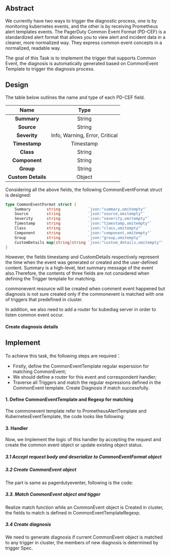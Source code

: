 ## Abstract

We currently have two ways to trigger the diagnostic process, one is by monitoring kubernetes events, and the other is by receiving Prometheus alert templates events. The PagerDuty Common Event Format (PD-CEF) is a standardized alert format that allows you to view alert and incident data in a cleaner, more normalized way. They express common event concepts in a normalized, readable way.

The goal of this Task is to implement the trigger that supports Common Event, the diagnosis is automatically generated based on CommonEvent Template to trigger the diagnosis process.

## Design

The table below outlines the name and type of each PD-CEF field.

|        Name        |              Type              |
| :----------------: | :----------------------------: |
|    **Summary**     |             String             |
|     **Source**     |             String             |
|    **Severity**    | Info, Warning, Error, Critical |
|   **Timestamp**    |           Timestamp            |
|     **Class**      |             String             |
|   **Component**    |             String             |
|     **Group**      |             String             |
| **Custom Details** |             Object             |

Considering all the above fields, the following CommonEventFormat struct is designed:

```go
type CommonEventFormat struct {
	Summary       string            `json:"summary,omitempty"`
	Source        string            `json:"source,omitempty"`
	Severity      string            `json:"severity,omitempty"`
	Timestamp     string            `json:"timestamp,omitempty"`
	Class         string            `json:"class,omitempty"`
	Component     string            `json:"component,omitempty"`
	Group         string            `json:"group,omitempty"`
	CustomDetails map[string]string `json:"custom_details,omitempty"`
}
```

However, the fields timestamp and CustomDetails respectively represent the time when the event was generated or created and the user-defined content. Summary is a high-level, text summary message of the event also.Therefore, the contents of three fields are not considered when defining the Trigger template for matching.

commonevent resource will be created when comment event happened but diagnosis is not sure created only if the commonevent is matched with one of triggers that predefined in cluster.

In addition, we also need to add a router for kubediag server in order to listen common event occur. 

#### Create diagnosis details



## Implement

To achieve this task, the following steps are required：

* Firstly, define the CommonEventTemplate regular experssion for matching CommonEvent;
* We should define a router for this event and correspondent handler;
* Traverse all Triggers and match the regular expressions defined in the CommonEvent template. Create Diagnosis if match successfully.

#### 1. Define CommonEventTemplate and Regexp for matching

The commonevent template refer to PrometheusAlertTemplate and KubernetesEventTemplate, the code looks like following:

#### 3. Handler

Now, we Implement the logic of this handler by accepting the request and create the common event object or update existing object status.

##### 3.1 Accept request body and deserialize to CommonEventFormat object

##### 3.2 Create CommonEvent object

The part is same as pagerdutyeventer, following is the code:

##### 3.3. Match CommonEvent object and tigger

Realize match function while an CommonEvent object is Created in cluster, the fields to match is defined in CommonEventTemplateRegexp. 



##### 3.4 Create diagnosis

We need to generate diagnosis if current CommonEvent object is matched to any trigger in cluster, the members of new diagnosis is determined by trigger Spec.







